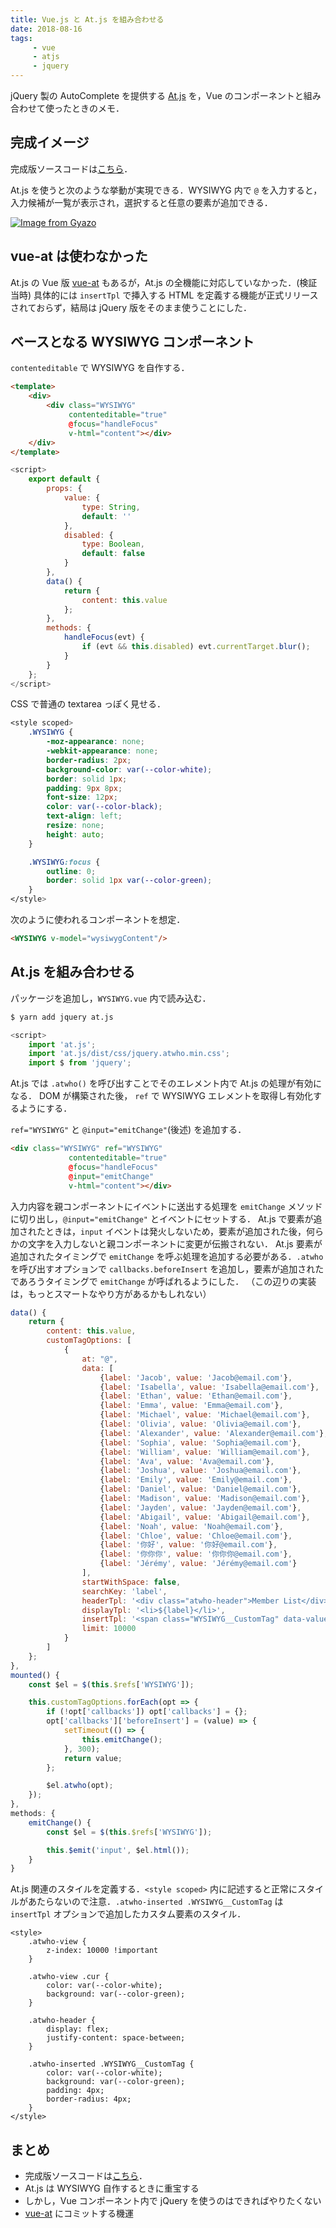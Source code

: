 ```yaml
---
title: Vue.js と At.js を組み合わせる
date: 2018-08-16
tags:
     - vue
     - atjs
     - jquery
---
```


jQuery 製の AutoComplete を提供する [At.js](https://github.com/ichord/At.js) を，Vue のコンポーネントと組み合わせて使ったときのメモ．

## 完成イメージ

完成版ソースコードは[こちら](https://github.com/tanakaworld/vue-with-atjs)．

At.js を使うと次のような挙動が実現できる．WYSIWYG 内で `@` を入力すると，入力候補が一覧が表示され，選択すると任意の要素が追加できる．

[![Image from Gyazo](https://i.gyazo.com/528e95314d7ac72932e3edf52f291c11.gif)](https://gyazo.com/528e95314d7ac72932e3edf52f291c11)


## vue-at は使わなかった

At.js の Vue 版 [vue-at](https://github.com/fritx/vue-at) もあるが，At.js の全機能に対応していなかった．(検証当時)
具体的には `insertTpl` で挿入する HTML を定義する機能が正式リリースされておらず，結局は jQuery 版をそのまま使うことにした．


## ベースとなる WYSIWYG コンポーネント

`contenteditable` で WYSIWYG を自作する．

```html
<template>
    <div>
        <div class="WYSIWYG"
             contenteditable="true"
             @focus="handleFocus"
             v-html="content"></div>
    </div>
</template>
```

```javascript
<script>
    export default {
        props: {
            value: {
                type: String,
                default: ''
            },
            disabled: {
                type: Boolean,
                default: false
            }
        },
        data() {
            return {
                content: this.value
            };
        },
        methods: {
            handleFocus(evt) {
                if (evt && this.disabled) evt.currentTarget.blur();
            }
        }
    };
</script>
```

CSS で普通の textarea っぽく見せる．

```css
<style scoped>
    .WYSIWYG {
        -moz-appearance: none;
        -webkit-appearance: none;
        border-radius: 2px;
        background-color: var(--color-white);
        border: solid 1px;
        padding: 9px 8px;
        font-size: 12px;
        color: var(--color-black);
        text-align: left;
        resize: none;
        height: auto;
    }

    .WYSIWYG:focus {
        outline: 0;
        border: solid 1px var(--color-green);
    }
</style>
```

次のように使われるコンポーネントを想定．

```html
<WYSIWYG v-model="wysiwygContent"/>
```


## At.js を組み合わせる

パッケージを追加し，`WYSIWYG.vue` 内で読み込む．

```bash
$ yarn add jquery at.js
```
```javascript
<script>
    import 'at.js';
    import 'at.js/dist/css/jquery.atwho.min.css';
    import $ from 'jquery';
```

At.js では `.atwho()` を呼び出すことでそのエレメント内で At.js の処理が有効になる．
DOM が構築された後， `ref` で WYSIWYG エレメントを取得し有効化するようにする．

`ref="WYSIWYG"` と `@input="emitChange"`(後述) を追加する．

```html
<div class="WYSIWYG" ref="WYSIWYG"
             contenteditable="true"
             @focus="handleFocus"
             @input="emitChange"
             v-html="content"></div>
```

入力内容を親コンポーネントにイベントに送出する処理を `emitChange` メソッドに切り出し，`@input="emitChange"` とイベントにセットする．
At.js で要素が追加されたときは，`input` イベントは発火しないため，要素が追加された後，何らかの文字を入力しないと親コンポーネントに変更が伝搬されない．
At.js 要素が追加されたタイミングで `emitChange` を呼ぶ処理を追加する必要がある．`.atwho` を呼び出すオプションで `callbacks.beforeInsert` を追加し，要素が追加されたであろうタイミングで `emitChange` が呼ばれるようにした．
（この辺りの実装は，もっとスマートなやり方があるかもしれない）


```javascript
data() {
    return {
        content: this.value,
        customTagOptions: [
            {
                at: "@",
                data: [
                    {label: 'Jacob', value: 'Jacob@email.com'},
                    {label: 'Isabella', value: 'Isabella@email.com'},
                    {label: 'Ethan', value: 'Ethan@email.com'},
                    {label: 'Emma', value: 'Emma@email.com'},
                    {label: 'Michael', value: 'Michael@email.com'},
                    {label: 'Olivia', value: 'Olivia@email.com'},
                    {label: 'Alexander', value: 'Alexander@email.com'},
                    {label: 'Sophia', value: 'Sophia@email.com'},
                    {label: 'William', value: 'William@email.com'},
                    {label: 'Ava', value: 'Ava@email.com'},
                    {label: 'Joshua', value: 'Joshua@email.com'},
                    {label: 'Emily', value: 'Emily@email.com'},
                    {label: 'Daniel', value: 'Daniel@email.com'},
                    {label: 'Madison', value: 'Madison@email.com'},
                    {label: 'Jayden', value: 'Jayden@email.com'},
                    {label: 'Abigail', value: 'Abigail@email.com'},
                    {label: 'Noah', value: 'Noah@email.com'},
                    {label: 'Chloe', value: 'Chloe@email.com'},
                    {label: '你好', value: '你好@email.com'},
                    {label: '你你你', value: '你你你@email.com'},
                    {label: 'Jérémy', value: 'Jérémy@email.com'}
                ],
                startWithSpace: false,
                searchKey: 'label',
                headerTpl: '<div class="atwho-header">Member List</div>',
                displayTpl: '<li>${label}</li>',
                insertTpl: '<span class="WYSIWYG__CustomTag" data-value="${value}">@${label}</span>',
                limit: 10000
            }
        ]
    };
},
mounted() {
    const $el = $(this.$refs['WYSIWYG']);

    this.customTagOptions.forEach(opt => {
        if (!opt['callbacks']) opt['callbacks'] = {};
        opt['callbacks']['beforeInsert'] = (value) => {
            setTimeout(() => {
                this.emitChange();
            }, 300);
            return value;
        };

        $el.atwho(opt);
    });
},
methods: {
    emitChange() {
        const $el = $(this.$refs['WYSIWYG']);

        this.$emit('input', $el.html());
    }
}
```

At.js 関連のスタイルを定義する．`<style scoped>` 内に記述すると正常にスタイルがあたらないので注意．`.atwho-inserted .WYSIWYG__CustomTag` は `insertTpl` オプションで追加したカスタム要素のスタイル．

```
<style>
    .atwho-view {
        z-index: 10000 !important
    }

    .atwho-view .cur {
        color: var(--color-white);
        background: var(--color-green);
    }

    .atwho-header {
        display: flex;
        justify-content: space-between;
    }

    .atwho-inserted .WYSIWYG__CustomTag {
        color: var(--color-white);
        background: var(--color-green);
        padding: 4px;
        border-radius: 4px;
    }
</style>
```

## まとめ

- 完成版ソースコードは[こちら](https://github.com/tanakaworld/vue-with-atjs)．
- At.js は WYSIWYG 自作するときに重宝する
- しかし，Vue コンポーネント内で jQuery を使うのはできればやりたくない
- [vue-at](https://github.com/fritx/vue-at) にコミットする機運
